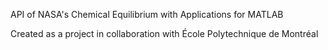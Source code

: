 API of NASA's Chemical Equilibrium with Applications for MATLAB

Created as a project in collaboration with École Polytechnique de Montréal